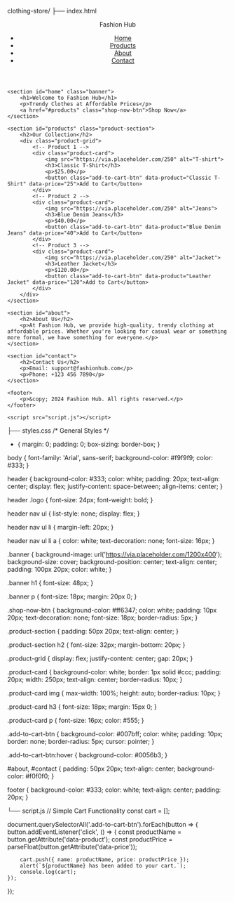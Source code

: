 clothing-store/
├── index.html
<!DOCTYPE html>
<html lang="en">
<head>
    <meta charset="UTF-8">
    <meta name="viewport" content="width=device-width, initial-scale=1.0">
    <title>Clothing Store</title>
    <link rel="stylesheet" href="styles.css">
</head>
<body>
    <header>
        <div class="logo">Fashion Hub</div>
        <nav>
            <ul>
                <li><a href="#home">Home</a></li>
                <li><a href="#products">Products</a></li>
                <li><a href="#about">About</a></li>
                <li><a href="#contact">Contact</a></li>
            </ul>
        </nav>
    </header>

    <section id="home" class="banner">
        <h1>Welcome to Fashion Hub</h1>
        <p>Trendy Clothes at Affordable Prices</p>
        <a href="#products" class="shop-now-btn">Shop Now</a>
    </section>

    <section id="products" class="product-section">
        <h2>Our Collection</h2>
        <div class="product-grid">
            <!-- Product 1 -->
            <div class="product-card">
                <img src="https://via.placeholder.com/250" alt="T-shirt">
                <h3>Classic T-Shirt</h3>
                <p>$25.00</p>
                <button class="add-to-cart-btn" data-product="Classic T-Shirt" data-price="25">Add to Cart</button>
            </div>
            <!-- Product 2 -->
            <div class="product-card">
                <img src="https://via.placeholder.com/250" alt="Jeans">
                <h3>Blue Denim Jeans</h3>
                <p>$40.00</p>
                <button class="add-to-cart-btn" data-product="Blue Denim Jeans" data-price="40">Add to Cart</button>
            </div>
            <!-- Product 3 -->
            <div class="product-card">
                <img src="https://via.placeholder.com/250" alt="Jacket">
                <h3>Leather Jacket</h3>
                <p>$120.00</p>
                <button class="add-to-cart-btn" data-product="Leather Jacket" data-price="120">Add to Cart</button>
            </div>
        </div>
    </section>

    <section id="about">
        <h2>About Us</h2>
        <p>At Fashion Hub, we provide high-quality, trendy clothing at affordable prices. Whether you're looking for casual wear or something more formal, we have something for everyone.</p>
    </section>

    <section id="contact">
        <h2>Contact Us</h2>
        <p>Email: support@fashionhub.com</p>
        <p>Phone: +123 456 7890</p>
    </section>

    <footer>
        <p>&copy; 2024 Fashion Hub. All rights reserved.</p>
    </footer>

    <script src="script.js"></script>
</body>
</html>

├── styles.css
/* General Styles */
* {
    margin: 0;
    padding: 0;
    box-sizing: border-box;
}

body {
    font-family: 'Arial', sans-serif;
    background-color: #f9f9f9;
    color: #333;
}

header {
    background-color: #333;
    color: white;
    padding: 20px;
    text-align: center;
    display: flex;
    justify-content: space-between;
    align-items: center;
}

header .logo {
    font-size: 24px;
    font-weight: bold;
}

header nav ul {
    list-style: none;
    display: flex;
}

header nav ul li {
    margin-left: 20px;
}

header nav ul li a {
    color: white;
    text-decoration: none;
    font-size: 16px;
}

.banner {
    background-image: url('https://via.placeholder.com/1200x400');
    background-size: cover;
    background-position: center;
    text-align: center;
    padding: 100px 20px;
    color: white;
}

.banner h1 {
    font-size: 48px;
}

.banner p {
    font-size: 18px;
    margin: 20px 0;
}

.shop-now-btn {
    background-color: #ff6347;
    color: white;
    padding: 10px 20px;
    text-decoration: none;
    font-size: 18px;
    border-radius: 5px;
}

.product-section {
    padding: 50px 20px;
    text-align: center;
}

.product-section h2 {
    font-size: 32px;
    margin-bottom: 20px;
}

.product-grid {
    display: flex;
    justify-content: center;
    gap: 20px;
}

.product-card {
    background-color: white;
    border: 1px solid #ccc;
    padding: 20px;
    width: 250px;
    text-align: center;
    border-radius: 10px;
}

.product-card img {
    max-width: 100%;
    height: auto;
    border-radius: 10px;
}

.product-card h3 {
    font-size: 18px;
    margin: 15px 0;
}

.product-card p {
    font-size: 16px;
    color: #555;
}

.add-to-cart-btn {
    background-color: #007bff;
    color: white;
    padding: 10px;
    border: none;
    border-radius: 5px;
    cursor: pointer;
}

.add-to-cart-btn:hover {
    background-color: #0056b3;
}

#about, #contact {
    padding: 50px 20px;
    text-align: center;
    background-color: #f0f0f0;
}

footer {
    background-color: #333;
    color: white;
    text-align: center;
    padding: 20px;
}

└── script.js
// Simple Cart Functionality
const cart = [];

document.querySelectorAll('.add-to-cart-btn').forEach(button => {
    button.addEventListener('click', () => {
        const productName = button.getAttribute('data-product');
        const productPrice = parseFloat(button.getAttribute('data-price'));
        
        cart.push({ name: productName, price: productPrice });
        alert(`${productName} has been added to your cart.`);
        console.log(cart);
    });
});

